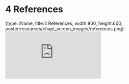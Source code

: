 # 4 References
 
{type: iframe, title:4 References, width:800, height:600, poster:resources/chapt_screen_images/references.png}
![](https://hutchdatascience.org/S1_Intro_to_R/no_toc/references.html)
 

 
